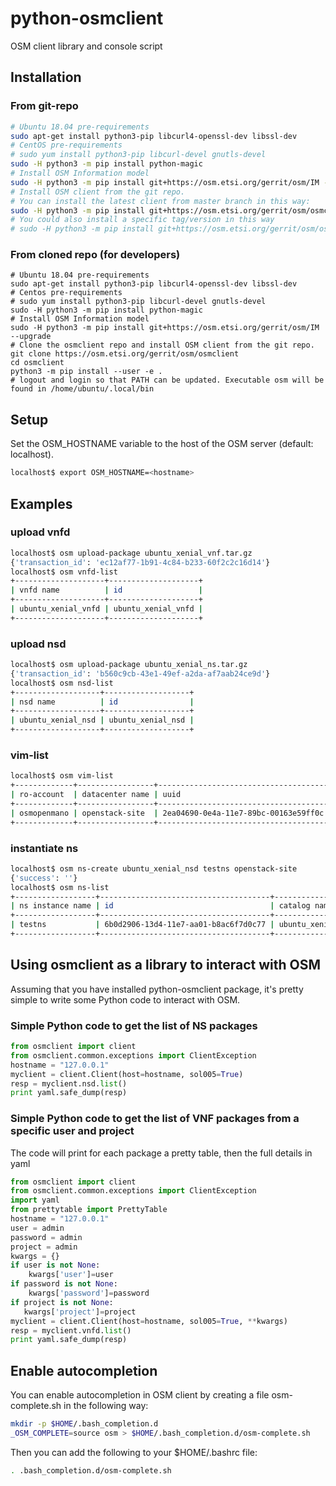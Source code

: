 <!--
Copyright 2020 ETSI

Licensed under the Apache License, Version 2.0 (the "License");
you may not use this file except in compliance with the License.
You may obtain a copy of the License at

   http://www.apache.org/licenses/LICENSE-2.0

Unless required by applicable law or agreed to in writing, software
distributed under the License is distributed on an "AS IS" BASIS,
WITHOUT WARRANTIES OR CONDITIONS OF ANY KIND, either express or
implied.
See the License for the specific language governing permissions and
limitations under the License
-->
# python-osmclient

OSM client library and console script

## Installation

### From git-repo

```bash
# Ubuntu 18.04 pre-requirements
sudo apt-get install python3-pip libcurl4-openssl-dev libssl-dev
# CentOS pre-requirements
# sudo yum install python3-pip libcurl-devel gnutls-devel
sudo -H python3 -m pip install python-magic
# Install OSM Information model
sudo -H python3 -m pip install git+https://osm.etsi.org/gerrit/osm/IM --upgrade
# Install OSM client from the git repo.
# You can install the latest client from master branch in this way:
sudo -H python3 -m pip install git+https://osm.etsi.org/gerrit/osm/osmclient
# You could also install a specific tag/version in this way
# sudo -H python3 -m pip install git+https://osm.etsi.org/gerrit/osm/osmclient@v7.0.0rc1
```

### From cloned repo (for developers)

```
# Ubuntu 18.04 pre-requirements
sudo apt-get install python3-pip libcurl4-openssl-dev libssl-dev
# Centos pre-requirements
# sudo yum install python3-pip libcurl-devel gnutls-devel
sudo -H python3 -m pip install python-magic
# Install OSM Information model
sudo -H python3 -m pip install git+https://osm.etsi.org/gerrit/osm/IM --upgrade
# Clone the osmclient repo and install OSM client from the git repo.
git clone https://osm.etsi.org/gerrit/osm/osmclient
cd osmclient
python3 -m pip install --user -e .
# logout and login so that PATH can be updated. Executable osm will be found in /home/ubuntu/.local/bin
```

## Setup

Set the OSM_HOSTNAME variable to the host of the OSM server (default: localhost).

```bash
localhost$ export OSM_HOSTNAME=<hostname>
```

## Examples

### upload vnfd

```bash
localhost$ osm upload-package ubuntu_xenial_vnf.tar.gz
{'transaction_id': 'ec12af77-1b91-4c84-b233-60f2c2c16d14'}
localhost$ osm vnfd-list
+--------------------+--------------------+
| vnfd name          | id                 |
+--------------------+--------------------+
| ubuntu_xenial_vnfd | ubuntu_xenial_vnfd |
+--------------------+--------------------+
```

### upload nsd

```bash
localhost$ osm upload-package ubuntu_xenial_ns.tar.gz
{'transaction_id': 'b560c9cb-43e1-49ef-a2da-af7aab24ce9d'}
localhost$ osm nsd-list
+-------------------+-------------------+
| nsd name          | id                |
+-------------------+-------------------+
| ubuntu_xenial_nsd | ubuntu_xenial_nsd |
+-------------------+-------------------+
```

### vim-list

```bash
localhost$ osm vim-list
+-------------+-----------------+--------------------------------------+
| ro-account  | datacenter name | uuid                                 |
+-------------+-----------------+--------------------------------------+
| osmopenmano | openstack-site  | 2ea04690-0e4a-11e7-89bc-00163e59ff0c |
+-------------+-----------------+--------------------------------------+
```

### instantiate ns

```bash
localhost$ osm ns-create ubuntu_xenial_nsd testns openstack-site
{'success': ''}
localhost$ osm ns-list
+------------------+--------------------------------------+-------------------+--------------------+---------------+
| ns instance name | id                                   | catalog name      | operational status | config status |
+------------------+--------------------------------------+-------------------+--------------------+---------------+
| testns           | 6b0d2906-13d4-11e7-aa01-b8ac6f7d0c77 | ubuntu_xenial_nsd | running            | configured    |
+------------------+--------------------------------------+-------------------+--------------------+---------------+
```

## Using osmclient as a library to interact with OSM

Assuming that you have installed python-osmclient package, it's pretty simple to write some Python code to interact with OSM.

### Simple Python code to get the list of NS packages

```python
from osmclient import client
from osmclient.common.exceptions import ClientException
hostname = "127.0.0.1"
myclient = client.Client(host=hostname, sol005=True)
resp = myclient.nsd.list()
print yaml.safe_dump(resp)
```

### Simple Python code to get the list of VNF packages from a specific user and project

The code will print for each package a pretty table, then the full details in yaml

```python
from osmclient import client
from osmclient.common.exceptions import ClientException
import yaml
from prettytable import PrettyTable
hostname = "127.0.0.1"
user = admin
password = admin
project = admin
kwargs = {}
if user is not None:
    kwargs['user']=user
if password is not None:
    kwargs['password']=password
if project is not None:
   kwargs['project']=project
myclient = client.Client(host=hostname, sol005=True, **kwargs)
resp = myclient.vnfd.list()
print yaml.safe_dump(resp)
```

## Enable autocompletion

You can enable autocompletion in OSM client by creating a file osm-complete.sh in the following way:

```bash
mkdir -p $HOME/.bash_completion.d
_OSM_COMPLETE=source osm > $HOME/.bash_completion.d/osm-complete.sh
```

Then you can add the following to your $HOME/.bashrc file:

```bash
. .bash_completion.d/osm-complete.sh
```

